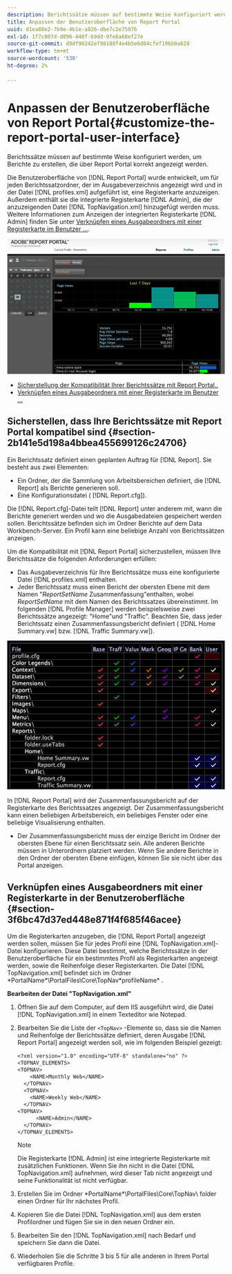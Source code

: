 ```yaml
---
description: Berichtssätze müssen auf bestimmte Weise konfiguriert werden, um Berichte zu erstellen, die über Report Portal korrekt angezeigt werden.
title: Anpassen der Benutzeroberfläche von Report Portal
uuid: d1ea88e2-7b9e-4b1e-a826-dbe7c2e75976
exl-id: 1f7c807d-d896-448f-b9dd-9fe6a68ef27e
source-git-commit: d9df90242ef96188f4e4b5e6d04cfef196b0a628
workflow-type: tm+mt
source-wordcount: '530'
ht-degree: 2%

---
```


# Anpassen der Benutzeroberfläche von Report Portal{#customize-the-report-portal-user-interface}

Berichtssätze müssen auf bestimmte Weise konfiguriert werden, um Berichte zu erstellen, die über Report Portal korrekt angezeigt werden.

Die Benutzeroberfläche von [!DNL Report Portal] wurde entwickelt, um für jeden Berichtssatzordner, der im Ausgabeverzeichnis angezeigt wird und in der Datei [!DNL profiles.xml] aufgeführt ist, eine Registerkarte anzuzeigen. Außerdem enthält sie die integrierte Registerkarte [!DNL Admin], die der anzuzeigenden Datei [!DNL TopNavigation.xml] hinzugefügt werden muss. Weitere Informationen zum Anzeigen der integrierten Registerkarte [!DNL Admin] finden Sie unter [Verknüpfen eines Ausgabeordners mit einer Registerkarte im Benutzer ...](../../../home/c-rpt-oview/c-install-rpt-port/c-rpt-port-user-inter.md#section-3f6bc47d37ed448e871f4f685f46acee).

![](assets/report_portal_home.png)

* [Sicherstellung der Kompatibilität Ihrer Berichtssätze mit Report Portal..](../../../home/c-rpt-oview/c-install-rpt-port/c-rpt-port-user-inter.md#section-2b141e5d198a4bbea455699126c24706)
* [Verknüpfen eines Ausgabeordners mit einer Registerkarte im Benutzer ...](../../../home/c-rpt-oview/c-install-rpt-port/c-rpt-port-user-inter.md#section-3f6bc47d37ed448e871f4f685f46acee)

## Sicherstellen, dass Ihre Berichtssätze mit Report Portal kompatibel sind {#section-2b141e5d198a4bbea455699126c24706}

Ein Berichtssatz definiert einen geplanten Auftrag für [!DNL Report]. Sie besteht aus zwei Elementen:

* Ein Ordner, der die Sammlung von Arbeitsbereichen definiert, die [!DNL Report] als Berichte generieren soll.
* Eine Konfigurationsdatei ( [!DNL Report.cfg]).

Die [!DNL Report.cfg]-Datei teilt [!DNL Report] unter anderem mit, wann die Berichte generiert werden und wo die Ausgabedateien gespeichert werden sollen. Berichtssätze befinden sich im Ordner Berichte auf dem Data Workbench-Server. Ein Profil kann eine beliebige Anzahl von Berichtssätzen anzeigen.

Um die Kompatibilität mit [!DNL Report Portal] sicherzustellen, müssen Ihre Berichtssätze die folgenden Anforderungen erfüllen:

* Das Ausgabeverzeichnis für Ihre Berichtssätze muss eine konfigurierte Datei [!DNL profiles.xml] enthalten.
* Jeder Berichtssatz muss einen Bericht der obersten Ebene mit dem Namen &quot;*ReportSetName* Zusammenfassung&quot;enthalten, wobei *ReportSetName* mit dem Namen des Berichtssatzes übereinstimmt. Im folgenden [!DNL Profile Manager] werden beispielsweise zwei Berichtssätze angezeigt: &quot;Home&quot;und &quot;Traffic&quot;. Beachten Sie, dass jeder Berichtssatz einen Zusammenfassungsbericht definiert ( [!DNL Home Summary.vw] bzw. [!DNL Traffic Summary.vw]).

![](assets/rptPort_scrn_RptSets.png)

In [!DNL Report Portal] wird der Zusammenfassungsbericht auf der Registerkarte des Berichtssatzes angezeigt. Der Zusammenfassungsbericht kann einen beliebigen Arbeitsbereich, ein beliebiges Fenster oder eine beliebige Visualisierung enthalten.

* Der Zusammenfassungsbericht muss der einzige Bericht im Ordner der obersten Ebene für einen Berichtssatz sein. Alle anderen Berichte müssen in Unterordnern platziert werden. Wenn Sie andere Berichte in den Ordner der obersten Ebene einfügen, können Sie sie nicht über das Portal anzeigen.

## Verknüpfen eines Ausgabeordners mit einer Registerkarte in der Benutzeroberfläche {#section-3f6bc47d37ed448e871f4f685f46acee}

Um die Registerkarten anzugeben, die [!DNL Report Portal] angezeigt werden sollen, müssen Sie für jedes Profil eine [!DNL TopNavigation.xml]-Datei konfigurieren. Diese Datei bestimmt, welche Berichtssätze in der Benutzeroberfläche für ein bestimmtes Profil als Registerkarten angezeigt werden, sowie die Reihenfolge dieser Registerkarten. Die Datei [!DNL TopNavigation.xml] befindet sich im Ordner \*PortalName*\PortalFiles\Core\TopNav\*profileName* .

**Bearbeiten der Datei &quot;TopNavigation.xml&quot;**

1. Öffnen Sie auf dem Computer, auf dem IIS ausgeführt wird, die Datei [!DNL TopNavigation.xml] in einem Texteditor wie Notepad.
1. Bearbeiten Sie die Liste der `<TopNav>` -Elemente so, dass sie die Namen und Reihenfolge der Berichtssätze definiert, deren Ausgabe [!DNL Report Portal] angezeigt werden soll, wie im folgenden Beispiel gezeigt:

   ```
   <?xml version="1.0" encoding="UTF-8" standalone="no" ?>
   <TOPNAV_ELEMENTS>
   <TOPNAV>
       <NAME>Monthly Web</NAME>
     </TOPNAV>
     <TOPNAV>
       <NAME>Weekly Web</NAME>
     </TOPNAV>
   <TOPNAV> 
         <NAME>Admin</NAME> 
     </TOPNAV>
   </TOPNAV_ELEMENTS>
   ```

   >[!NOTE]
   >
   >Die Registerkarte [!DNL Admin] ist eine integrierte Registerkarte mit zusätzlichen Funktionen. Wenn Sie ihn nicht in die Datei [!DNL TopNavigation.xml] aufnehmen, wird dieser Tab nicht angezeigt und seine Funktionalität ist nicht verfügbar.

1. Erstellen Sie im Ordner \*PortalName*\PortalFiles\Core\TopNav\ folder einen Ordner für Ihr nächstes Profil.
1. Kopieren Sie die Datei [!DNL TopNavigation.xml] aus dem ersten Profilordner und fügen Sie sie in den neuen Ordner ein.
1. Bearbeiten Sie den [!DNL TopNavigation.xml] nach Bedarf und speichern Sie dann die Datei.
1. Wiederholen Sie die Schritte 3 bis 5 für alle anderen in Ihrem Portal verfügbaren Profile.
